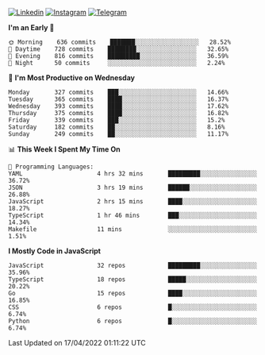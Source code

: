 [![Linkedin](https://img.shields.io/badge/-Archie-blue?style=flat-square&labelColor=gray&logo=Linkedin&logoColor=white&link=https://www.linkedin.com/in/archisdi)](https://www.linkedin.com/in/archisdi)
[![Instagram](https://img.shields.io/badge/-@archisdi-orange?style=flat-square&labelColor=gray&logo=Instagram&logoColor=white&link=https://www.instagram.com/archisdi)](https://www.instagram.com/archisdi)
[![Telegram](https://img.shields.io/badge/-aai-informational?style=flat-square&labelColor=gray&logo=telegram&logoColor=white&link=https://t.me/archisdi)](https://t.me/archisdi)

<!--START_SECTION:waka-->
**I'm an Early 🐤** 

```text
🌞 Morning    636 commits    ███████░░░░░░░░░░░░░░░░░░   28.52% 
🌆 Daytime    728 commits    ████████░░░░░░░░░░░░░░░░░   32.65% 
🌃 Evening    816 commits    █████████░░░░░░░░░░░░░░░░   36.59% 
🌙 Night      50 commits     ░░░░░░░░░░░░░░░░░░░░░░░░░   2.24%

```
📅 **I'm Most Productive on Wednesday** 

```text
Monday       327 commits    ███░░░░░░░░░░░░░░░░░░░░░░   14.66% 
Tuesday      365 commits    ████░░░░░░░░░░░░░░░░░░░░░   16.37% 
Wednesday    393 commits    ████░░░░░░░░░░░░░░░░░░░░░   17.62% 
Thursday     375 commits    ████░░░░░░░░░░░░░░░░░░░░░   16.82% 
Friday       339 commits    ███░░░░░░░░░░░░░░░░░░░░░░   15.2% 
Saturday     182 commits    ██░░░░░░░░░░░░░░░░░░░░░░░   8.16% 
Sunday       249 commits    ██░░░░░░░░░░░░░░░░░░░░░░░   11.17%

```


📊 **This Week I Spent My Time On** 

```text
💬 Programming Languages: 
YAML                     4 hrs 32 mins       █████████░░░░░░░░░░░░░░░░   36.72% 
JSON                     3 hrs 19 mins       ██████░░░░░░░░░░░░░░░░░░░   26.88% 
JavaScript               2 hrs 15 mins       ████░░░░░░░░░░░░░░░░░░░░░   18.27% 
TypeScript               1 hr 46 mins        ███░░░░░░░░░░░░░░░░░░░░░░   14.34% 
Makefile                 11 mins             ░░░░░░░░░░░░░░░░░░░░░░░░░   1.51%

```

**I Mostly Code in JavaScript** 

```text
JavaScript               32 repos            █████████░░░░░░░░░░░░░░░░   35.96% 
TypeScript               18 repos            █████░░░░░░░░░░░░░░░░░░░░   20.22% 
Go                       15 repos            ████░░░░░░░░░░░░░░░░░░░░░   16.85% 
CSS                      6 repos             █░░░░░░░░░░░░░░░░░░░░░░░░   6.74% 
Python                   6 repos             █░░░░░░░░░░░░░░░░░░░░░░░░   6.74%

```



 Last Updated on 17/04/2022 01:11:22 UTC
<!--END_SECTION:waka-->